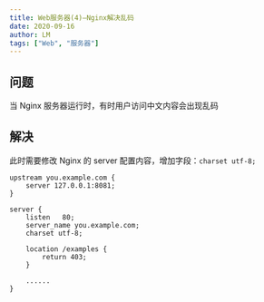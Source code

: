 ```yaml
---
title: Web服务器(4)—Nginx解决乱码
date: 2020-09-16
author: LM
tags: ["Web", "服务器"]
---
```


## 问题

当 Nginx 服务器运行时，有时用户访问中文内容会出现乱码

## 解决

此时需要修改 Nginx 的 server 配置内容，增加字段：`charset utf-8;`

```nginx
upstream you.example.com {
    server 127.0.0.1:8081;
}
 
server {
    listen   80;
    server_name you.example.com;
    charset utf-8;
    
    location /examples {
        return 403;
    }
    
    ......
}
```